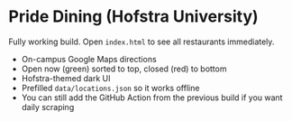 # Pride Dining (Hofstra University)
Fully working build. Open `index.html` to see all restaurants immediately.
- On-campus Google Maps directions
- Open now (green) sorted to top, closed (red) to bottom
- Hofstra-themed dark UI
- Prefilled `data/locations.json` so it works offline
- You can still add the GitHub Action from the previous build if you want daily scraping